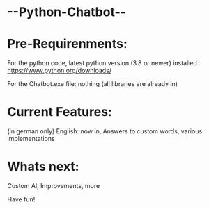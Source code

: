 # --Python-Chatbot--

# Pre-Requirenments:

For the python code, latest python version (3.8 or newer) installed.
https://www.python.org/downloads/

For the Chatbot.exe file: nothing (all libraries are already in)


# Current Features:
(in german only) English: now in,
Answers to custom words,
various implementations 


# Whats next:
Custom AI, Improvements, more

Have fun!
